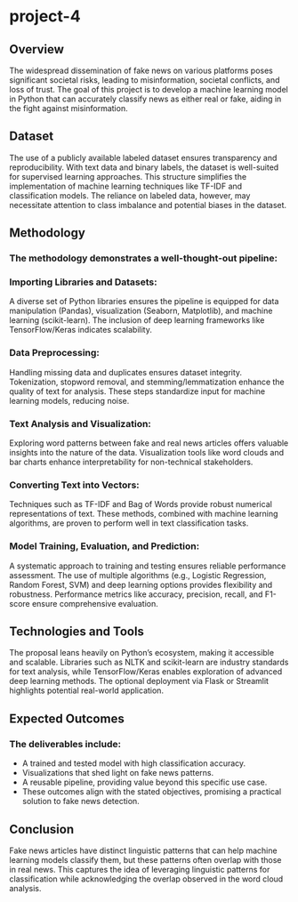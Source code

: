 # project-4

## Overview
The widespread dissemination of fake news on various platforms poses significant societal risks, leading to misinformation, societal conflicts, and loss of trust. The goal of this project is to develop a machine learning model in Python that can accurately classify news as either real or fake, aiding in the fight against misinformation.


## Dataset
The use of a publicly available labeled dataset ensures transparency and reproducibility. With text data and binary labels, the dataset is well-suited for supervised learning approaches. This structure simplifies the implementation of machine learning techniques like TF-IDF and classification models. The reliance on labeled data, however, may necessitate attention to class imbalance and potential biases in the dataset.

## Methodology
### The methodology demonstrates a well-thought-out pipeline:

### Importing Libraries and Datasets:
A diverse set of Python libraries ensures the pipeline is equipped for data manipulation (Pandas), visualization (Seaborn, Matplotlib), and machine learning (scikit-learn). The inclusion of deep learning frameworks like TensorFlow/Keras indicates scalability.

### Data Preprocessing:
Handling missing data and duplicates ensures dataset integrity.
Tokenization, stopword removal, and stemming/lemmatization enhance the quality of text for analysis. These steps standardize input for machine learning models, reducing noise.

### Text Analysis and Visualization:
Exploring word patterns between fake and real news articles offers valuable insights into the nature of the data. Visualization tools like word clouds and bar charts enhance interpretability for non-technical stakeholders.

### Converting Text into Vectors:
Techniques such as TF-IDF and Bag of Words provide robust numerical representations of text. These methods, combined with machine learning algorithms, are proven to perform well in text classification tasks.

### Model Training, Evaluation, and Prediction:
A systematic approach to training and testing ensures reliable performance assessment. The use of multiple algorithms (e.g., Logistic Regression, Random Forest, SVM) and deep learning options provides flexibility and robustness.
Performance metrics like accuracy, precision, recall, and F1-score ensure comprehensive evaluation.

## Technologies and Tools
The proposal leans heavily on Python’s ecosystem, making it accessible and scalable. Libraries such as NLTK and scikit-learn are industry standards for text analysis, while TensorFlow/Keras enables exploration of advanced deep learning methods. The optional deployment via Flask or Streamlit highlights potential real-world application.

## Expected Outcomes

### The deliverables include:

- A trained and tested model with high classification accuracy.
- Visualizations that shed light on fake news patterns.
- A reusable pipeline, providing value beyond this specific use case.
- These outcomes align with the stated objectives, promising a practical solution to fake news detection.

## Conclusion
Fake news articles have distinct linguistic patterns that can help machine learning models classify them, but these patterns often overlap with those in real news.
This captures the idea of leveraging linguistic patterns for classification while acknowledging the overlap observed in the word cloud analysis.
